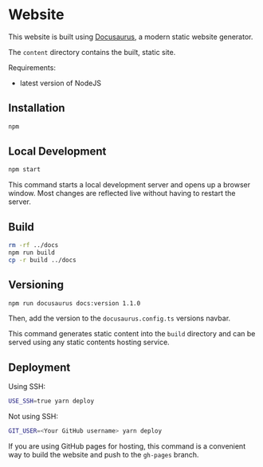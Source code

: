 # Website

This website is built using [Docusaurus](https://docusaurus.io/), a modern static website generator.

The `content` directory contains the built, static site.

Requirements:
- latest version of NodeJS

## Installation

```bash
npm
```

## Local Development

```bash
npm start
```

This command starts a local development server and opens up a browser window. Most changes are reflected live without having to restart the server.

## Build

```bash
rm -rf ../docs
npm run build
cp -r build ../docs
```

## Versioning 

```bash
npm run docusaurus docs:version 1.1.0
```

Then, add the version to the `docusaurus.config.ts` versions navbar.

This command generates static content into the `build` directory and can be served using any static contents hosting service.

## Deployment

Using SSH:

```bash
USE_SSH=true yarn deploy
```

Not using SSH:

```bash
GIT_USER=<Your GitHub username> yarn deploy
```

If you are using GitHub pages for hosting, this command is a convenient way to build the website and push to the `gh-pages` branch.
